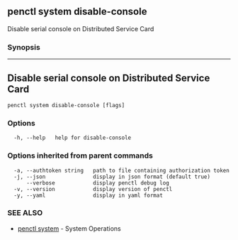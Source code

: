 ## penctl system disable-console

Disable serial console on Distributed Service Card

### Synopsis



------------------------------
 Disable serial console on Distributed Service Card 
------------------------------


```
penctl system disable-console [flags]
```

### Options

```
  -h, --help   help for disable-console
```

### Options inherited from parent commands

```
  -a, --authtoken string   path to file containing authorization token
  -j, --json               display in json format (default true)
      --verbose            display penctl debug log
  -v, --version            display version of penctl
  -y, --yaml               display in yaml format
```

### SEE ALSO
* [penctl system](penctl_system.md)	 - System Operations

